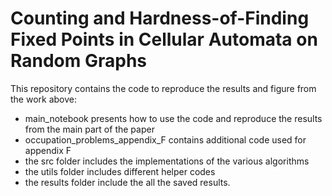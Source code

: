 # Counting and Hardness-of-Finding Fixed Points in Cellular Automata on Random Graphs
This repository contains the code to reproduce the results and figure from the work above:
- main_notebook presents how to use the code and reproduce the results from the main part of the paper
- occupation_problems_appendix_F contains additional code used for appendix F
- the src folder includes the implementations of the various algorithms
- the utils folder includes different helper codes
- the results folder include the all the saved results.
